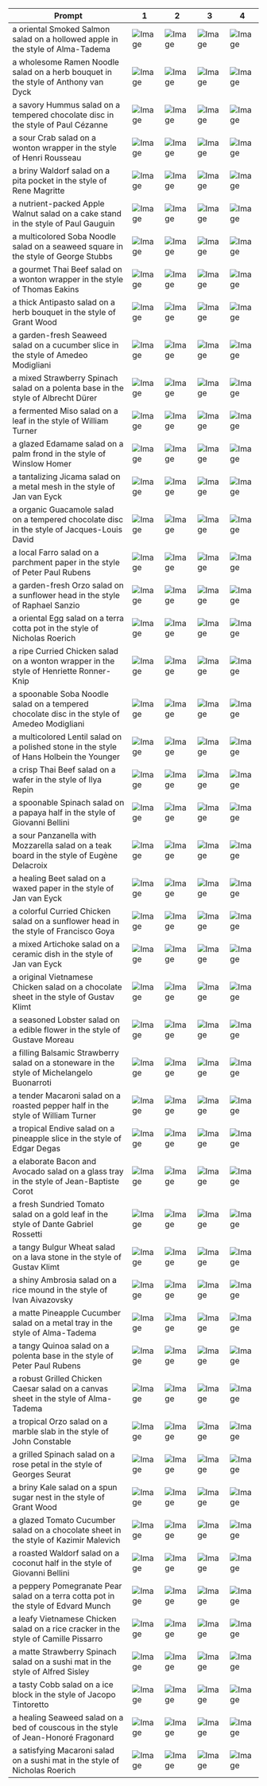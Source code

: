 | Prompt | 1 | 2 | 3 | 4 |
|-|-|-|-|-|
| a oriental Smoked Salmon salad on a hollowed apple in the style of Alma-Tadema | ![Image](https://salad-benchmark-public-assets.s3.us-east-2.amazonaws.com/sdxl/77198d23-fb3e-4134-adb2-ac51b730cd4e-0.jpg) | ![Image](https://salad-benchmark-public-assets.s3.us-east-2.amazonaws.com/sdxl/77198d23-fb3e-4134-adb2-ac51b730cd4e-1.jpg) | ![Image](https://salad-benchmark-public-assets.s3.us-east-2.amazonaws.com/sdxl/77198d23-fb3e-4134-adb2-ac51b730cd4e-2.jpg) | ![Image](https://salad-benchmark-public-assets.s3.us-east-2.amazonaws.com/sdxl/77198d23-fb3e-4134-adb2-ac51b730cd4e-3.jpg) |
| a wholesome Ramen Noodle salad on a herb bouquet in the style of Anthony van Dyck | ![Image](https://salad-benchmark-public-assets.s3.us-east-2.amazonaws.com/sdxl/399b5ec2-b2a4-46e3-82f5-9fce61b25bd9-0.jpg) | ![Image](https://salad-benchmark-public-assets.s3.us-east-2.amazonaws.com/sdxl/399b5ec2-b2a4-46e3-82f5-9fce61b25bd9-1.jpg) | ![Image](https://salad-benchmark-public-assets.s3.us-east-2.amazonaws.com/sdxl/399b5ec2-b2a4-46e3-82f5-9fce61b25bd9-2.jpg) | ![Image](https://salad-benchmark-public-assets.s3.us-east-2.amazonaws.com/sdxl/399b5ec2-b2a4-46e3-82f5-9fce61b25bd9-3.jpg) |
| a savory Hummus salad on a tempered chocolate disc in the style of Paul Cézanne | ![Image](https://salad-benchmark-public-assets.s3.us-east-2.amazonaws.com/sdxl/5184ab77-d100-4cae-afa7-741b39a7524c-0.jpg) | ![Image](https://salad-benchmark-public-assets.s3.us-east-2.amazonaws.com/sdxl/5184ab77-d100-4cae-afa7-741b39a7524c-1.jpg) | ![Image](https://salad-benchmark-public-assets.s3.us-east-2.amazonaws.com/sdxl/5184ab77-d100-4cae-afa7-741b39a7524c-2.jpg) | ![Image](https://salad-benchmark-public-assets.s3.us-east-2.amazonaws.com/sdxl/5184ab77-d100-4cae-afa7-741b39a7524c-3.jpg) |
| a sour Crab salad on a wonton wrapper in the style of Henri Rousseau | ![Image](https://salad-benchmark-public-assets.s3.us-east-2.amazonaws.com/sdxl/f623f642-608a-46bc-9d25-3d93afed38c6-0.jpg) | ![Image](https://salad-benchmark-public-assets.s3.us-east-2.amazonaws.com/sdxl/f623f642-608a-46bc-9d25-3d93afed38c6-1.jpg) | ![Image](https://salad-benchmark-public-assets.s3.us-east-2.amazonaws.com/sdxl/f623f642-608a-46bc-9d25-3d93afed38c6-2.jpg) | ![Image](https://salad-benchmark-public-assets.s3.us-east-2.amazonaws.com/sdxl/f623f642-608a-46bc-9d25-3d93afed38c6-3.jpg) |
| a briny Waldorf salad on a pita pocket in the style of Rene Magritte | ![Image](https://salad-benchmark-public-assets.s3.us-east-2.amazonaws.com/sdxl/be46dce0-cb76-4ce3-804a-a4784819711d-0.jpg) | ![Image](https://salad-benchmark-public-assets.s3.us-east-2.amazonaws.com/sdxl/be46dce0-cb76-4ce3-804a-a4784819711d-1.jpg) | ![Image](https://salad-benchmark-public-assets.s3.us-east-2.amazonaws.com/sdxl/be46dce0-cb76-4ce3-804a-a4784819711d-2.jpg) | ![Image](https://salad-benchmark-public-assets.s3.us-east-2.amazonaws.com/sdxl/be46dce0-cb76-4ce3-804a-a4784819711d-3.jpg) |
| a nutrient-packed Apple Walnut salad on a cake stand in the style of Paul Gauguin | ![Image](https://salad-benchmark-public-assets.s3.us-east-2.amazonaws.com/sdxl/eb2b28a9-8398-4512-820a-344d4d1cd680-0.jpg) | ![Image](https://salad-benchmark-public-assets.s3.us-east-2.amazonaws.com/sdxl/eb2b28a9-8398-4512-820a-344d4d1cd680-1.jpg) | ![Image](https://salad-benchmark-public-assets.s3.us-east-2.amazonaws.com/sdxl/eb2b28a9-8398-4512-820a-344d4d1cd680-2.jpg) | ![Image](https://salad-benchmark-public-assets.s3.us-east-2.amazonaws.com/sdxl/eb2b28a9-8398-4512-820a-344d4d1cd680-3.jpg) |
| a multicolored Soba Noodle salad on a seaweed square in the style of George Stubbs | ![Image](https://salad-benchmark-public-assets.s3.us-east-2.amazonaws.com/sdxl/b11ee486-4f1b-4856-bfcd-99243f8b5cb0-0.jpg) | ![Image](https://salad-benchmark-public-assets.s3.us-east-2.amazonaws.com/sdxl/b11ee486-4f1b-4856-bfcd-99243f8b5cb0-1.jpg) | ![Image](https://salad-benchmark-public-assets.s3.us-east-2.amazonaws.com/sdxl/b11ee486-4f1b-4856-bfcd-99243f8b5cb0-2.jpg) | ![Image](https://salad-benchmark-public-assets.s3.us-east-2.amazonaws.com/sdxl/b11ee486-4f1b-4856-bfcd-99243f8b5cb0-3.jpg) |
| a gourmet Thai Beef salad on a wonton wrapper in the style of Thomas Eakins | ![Image](https://salad-benchmark-public-assets.s3.us-east-2.amazonaws.com/sdxl/846c23c5-0d8b-42a6-b8c0-4a62db713e2d-0.jpg) | ![Image](https://salad-benchmark-public-assets.s3.us-east-2.amazonaws.com/sdxl/846c23c5-0d8b-42a6-b8c0-4a62db713e2d-1.jpg) | ![Image](https://salad-benchmark-public-assets.s3.us-east-2.amazonaws.com/sdxl/846c23c5-0d8b-42a6-b8c0-4a62db713e2d-2.jpg) | ![Image](https://salad-benchmark-public-assets.s3.us-east-2.amazonaws.com/sdxl/846c23c5-0d8b-42a6-b8c0-4a62db713e2d-3.jpg) |
| a thick Antipasto salad on a herb bouquet in the style of Grant Wood | ![Image](https://salad-benchmark-public-assets.s3.us-east-2.amazonaws.com/sdxl/affbe67c-8376-428e-a8fd-39de9a89492b-0.jpg) | ![Image](https://salad-benchmark-public-assets.s3.us-east-2.amazonaws.com/sdxl/affbe67c-8376-428e-a8fd-39de9a89492b-1.jpg) | ![Image](https://salad-benchmark-public-assets.s3.us-east-2.amazonaws.com/sdxl/affbe67c-8376-428e-a8fd-39de9a89492b-2.jpg) | ![Image](https://salad-benchmark-public-assets.s3.us-east-2.amazonaws.com/sdxl/affbe67c-8376-428e-a8fd-39de9a89492b-3.jpg) |
| a garden-fresh Seaweed salad on a cucumber slice in the style of Amedeo Modigliani | ![Image](https://salad-benchmark-public-assets.s3.us-east-2.amazonaws.com/sdxl/93032187-afcd-4e27-b430-83bd674ef835-0.jpg) | ![Image](https://salad-benchmark-public-assets.s3.us-east-2.amazonaws.com/sdxl/93032187-afcd-4e27-b430-83bd674ef835-1.jpg) | ![Image](https://salad-benchmark-public-assets.s3.us-east-2.amazonaws.com/sdxl/93032187-afcd-4e27-b430-83bd674ef835-2.jpg) | ![Image](https://salad-benchmark-public-assets.s3.us-east-2.amazonaws.com/sdxl/93032187-afcd-4e27-b430-83bd674ef835-3.jpg) |
| a mixed Strawberry Spinach salad on a polenta base in the style of Albrecht Dürer | ![Image](https://salad-benchmark-public-assets.s3.us-east-2.amazonaws.com/sdxl/22304b2e-5f86-4f9a-ac6d-930ffa182bc1-0.jpg) | ![Image](https://salad-benchmark-public-assets.s3.us-east-2.amazonaws.com/sdxl/22304b2e-5f86-4f9a-ac6d-930ffa182bc1-1.jpg) | ![Image](https://salad-benchmark-public-assets.s3.us-east-2.amazonaws.com/sdxl/22304b2e-5f86-4f9a-ac6d-930ffa182bc1-2.jpg) | ![Image](https://salad-benchmark-public-assets.s3.us-east-2.amazonaws.com/sdxl/22304b2e-5f86-4f9a-ac6d-930ffa182bc1-3.jpg) |
| a fermented Miso salad on a leaf in the style of William Turner | ![Image](https://salad-benchmark-public-assets.s3.us-east-2.amazonaws.com/sdxl/5cb22c37-6521-4340-bee7-22849f449a58-0.jpg) | ![Image](https://salad-benchmark-public-assets.s3.us-east-2.amazonaws.com/sdxl/5cb22c37-6521-4340-bee7-22849f449a58-1.jpg) | ![Image](https://salad-benchmark-public-assets.s3.us-east-2.amazonaws.com/sdxl/5cb22c37-6521-4340-bee7-22849f449a58-2.jpg) | ![Image](https://salad-benchmark-public-assets.s3.us-east-2.amazonaws.com/sdxl/5cb22c37-6521-4340-bee7-22849f449a58-3.jpg) |
| a glazed Edamame salad on a palm frond in the style of Winslow Homer | ![Image](https://salad-benchmark-public-assets.s3.us-east-2.amazonaws.com/sdxl/635c70e8-8d0f-439c-8979-342354cd04c2-0.jpg) | ![Image](https://salad-benchmark-public-assets.s3.us-east-2.amazonaws.com/sdxl/635c70e8-8d0f-439c-8979-342354cd04c2-1.jpg) | ![Image](https://salad-benchmark-public-assets.s3.us-east-2.amazonaws.com/sdxl/635c70e8-8d0f-439c-8979-342354cd04c2-2.jpg) | ![Image](https://salad-benchmark-public-assets.s3.us-east-2.amazonaws.com/sdxl/635c70e8-8d0f-439c-8979-342354cd04c2-3.jpg) |
| a tantalizing Jicama salad on a metal mesh in the style of Jan van Eyck | ![Image](https://salad-benchmark-public-assets.s3.us-east-2.amazonaws.com/sdxl/9d204c60-68ce-499f-b9e5-20bb78ecf2d2-0.jpg) | ![Image](https://salad-benchmark-public-assets.s3.us-east-2.amazonaws.com/sdxl/9d204c60-68ce-499f-b9e5-20bb78ecf2d2-1.jpg) | ![Image](https://salad-benchmark-public-assets.s3.us-east-2.amazonaws.com/sdxl/9d204c60-68ce-499f-b9e5-20bb78ecf2d2-2.jpg) | ![Image](https://salad-benchmark-public-assets.s3.us-east-2.amazonaws.com/sdxl/9d204c60-68ce-499f-b9e5-20bb78ecf2d2-3.jpg) |
| a organic Guacamole salad on a tempered chocolate disc in the style of Jacques-Louis David | ![Image](https://salad-benchmark-public-assets.s3.us-east-2.amazonaws.com/sdxl/d22b3a8f-78fa-4868-97f1-391d828c96f4-0.jpg) | ![Image](https://salad-benchmark-public-assets.s3.us-east-2.amazonaws.com/sdxl/d22b3a8f-78fa-4868-97f1-391d828c96f4-1.jpg) | ![Image](https://salad-benchmark-public-assets.s3.us-east-2.amazonaws.com/sdxl/d22b3a8f-78fa-4868-97f1-391d828c96f4-2.jpg) | ![Image](https://salad-benchmark-public-assets.s3.us-east-2.amazonaws.com/sdxl/d22b3a8f-78fa-4868-97f1-391d828c96f4-3.jpg) |
| a local Farro salad on a parchment paper in the style of Peter Paul Rubens | ![Image](https://salad-benchmark-public-assets.s3.us-east-2.amazonaws.com/sdxl/be61de2e-5bc9-4fdb-9b07-83b5bb7ba726-0.jpg) | ![Image](https://salad-benchmark-public-assets.s3.us-east-2.amazonaws.com/sdxl/be61de2e-5bc9-4fdb-9b07-83b5bb7ba726-1.jpg) | ![Image](https://salad-benchmark-public-assets.s3.us-east-2.amazonaws.com/sdxl/be61de2e-5bc9-4fdb-9b07-83b5bb7ba726-2.jpg) | ![Image](https://salad-benchmark-public-assets.s3.us-east-2.amazonaws.com/sdxl/be61de2e-5bc9-4fdb-9b07-83b5bb7ba726-3.jpg) |
| a garden-fresh Orzo salad on a sunflower head in the style of Raphael Sanzio | ![Image](https://salad-benchmark-public-assets.s3.us-east-2.amazonaws.com/sdxl/b8d421ea-45ac-46cc-a109-de61649a74db-0.jpg) | ![Image](https://salad-benchmark-public-assets.s3.us-east-2.amazonaws.com/sdxl/b8d421ea-45ac-46cc-a109-de61649a74db-1.jpg) | ![Image](https://salad-benchmark-public-assets.s3.us-east-2.amazonaws.com/sdxl/b8d421ea-45ac-46cc-a109-de61649a74db-2.jpg) | ![Image](https://salad-benchmark-public-assets.s3.us-east-2.amazonaws.com/sdxl/b8d421ea-45ac-46cc-a109-de61649a74db-3.jpg) |
| a oriental Egg salad on a terra cotta pot in the style of Nicholas Roerich | ![Image](https://salad-benchmark-public-assets.s3.us-east-2.amazonaws.com/sdxl/5c7c1d9f-4b4f-4c23-9e1f-55c030a93c79-0.jpg) | ![Image](https://salad-benchmark-public-assets.s3.us-east-2.amazonaws.com/sdxl/5c7c1d9f-4b4f-4c23-9e1f-55c030a93c79-1.jpg) | ![Image](https://salad-benchmark-public-assets.s3.us-east-2.amazonaws.com/sdxl/5c7c1d9f-4b4f-4c23-9e1f-55c030a93c79-2.jpg) | ![Image](https://salad-benchmark-public-assets.s3.us-east-2.amazonaws.com/sdxl/5c7c1d9f-4b4f-4c23-9e1f-55c030a93c79-3.jpg) |
| a ripe Curried Chicken salad on a wonton wrapper in the style of Henriette Ronner-Knip | ![Image](https://salad-benchmark-public-assets.s3.us-east-2.amazonaws.com/sdxl/7174f3cc-454d-416b-b444-81808fa55f3b-0.jpg) | ![Image](https://salad-benchmark-public-assets.s3.us-east-2.amazonaws.com/sdxl/7174f3cc-454d-416b-b444-81808fa55f3b-1.jpg) | ![Image](https://salad-benchmark-public-assets.s3.us-east-2.amazonaws.com/sdxl/7174f3cc-454d-416b-b444-81808fa55f3b-2.jpg) | ![Image](https://salad-benchmark-public-assets.s3.us-east-2.amazonaws.com/sdxl/7174f3cc-454d-416b-b444-81808fa55f3b-3.jpg) |
| a spoonable Soba Noodle salad on a tempered chocolate disc in the style of Amedeo Modigliani | ![Image](https://salad-benchmark-public-assets.s3.us-east-2.amazonaws.com/sdxl/976bbaeb-e676-451c-b2b3-2aa18f35a753-0.jpg) | ![Image](https://salad-benchmark-public-assets.s3.us-east-2.amazonaws.com/sdxl/976bbaeb-e676-451c-b2b3-2aa18f35a753-1.jpg) | ![Image](https://salad-benchmark-public-assets.s3.us-east-2.amazonaws.com/sdxl/976bbaeb-e676-451c-b2b3-2aa18f35a753-2.jpg) | ![Image](https://salad-benchmark-public-assets.s3.us-east-2.amazonaws.com/sdxl/976bbaeb-e676-451c-b2b3-2aa18f35a753-3.jpg) |
| a multicolored Lentil salad on a polished stone in the style of Hans Holbein the Younger | ![Image](https://salad-benchmark-public-assets.s3.us-east-2.amazonaws.com/sdxl/b4164b68-86ae-4e2f-a8ca-eeededa5cb19-0.jpg) | ![Image](https://salad-benchmark-public-assets.s3.us-east-2.amazonaws.com/sdxl/b4164b68-86ae-4e2f-a8ca-eeededa5cb19-1.jpg) | ![Image](https://salad-benchmark-public-assets.s3.us-east-2.amazonaws.com/sdxl/b4164b68-86ae-4e2f-a8ca-eeededa5cb19-2.jpg) | ![Image](https://salad-benchmark-public-assets.s3.us-east-2.amazonaws.com/sdxl/b4164b68-86ae-4e2f-a8ca-eeededa5cb19-3.jpg) |
| a crisp Thai Beef salad on a wafer in the style of Ilya Repin | ![Image](https://salad-benchmark-public-assets.s3.us-east-2.amazonaws.com/sdxl/a2d1a0c4-c806-4966-a6b5-f49347d3e27e-0.jpg) | ![Image](https://salad-benchmark-public-assets.s3.us-east-2.amazonaws.com/sdxl/a2d1a0c4-c806-4966-a6b5-f49347d3e27e-1.jpg) | ![Image](https://salad-benchmark-public-assets.s3.us-east-2.amazonaws.com/sdxl/a2d1a0c4-c806-4966-a6b5-f49347d3e27e-2.jpg) | ![Image](https://salad-benchmark-public-assets.s3.us-east-2.amazonaws.com/sdxl/a2d1a0c4-c806-4966-a6b5-f49347d3e27e-3.jpg) |
| a spoonable Spinach salad on a papaya half in the style of Giovanni Bellini | ![Image](https://salad-benchmark-public-assets.s3.us-east-2.amazonaws.com/sdxl/279e2b96-827b-494c-a502-71792a08cbc2-0.jpg) | ![Image](https://salad-benchmark-public-assets.s3.us-east-2.amazonaws.com/sdxl/279e2b96-827b-494c-a502-71792a08cbc2-1.jpg) | ![Image](https://salad-benchmark-public-assets.s3.us-east-2.amazonaws.com/sdxl/279e2b96-827b-494c-a502-71792a08cbc2-2.jpg) | ![Image](https://salad-benchmark-public-assets.s3.us-east-2.amazonaws.com/sdxl/279e2b96-827b-494c-a502-71792a08cbc2-3.jpg) |
| a sour Panzanella with Mozzarella salad on a teak board in the style of Eugène Delacroix | ![Image](https://salad-benchmark-public-assets.s3.us-east-2.amazonaws.com/sdxl/16840d71-80b5-48cf-9c01-aad3fa9ccfa1-0.jpg) | ![Image](https://salad-benchmark-public-assets.s3.us-east-2.amazonaws.com/sdxl/16840d71-80b5-48cf-9c01-aad3fa9ccfa1-1.jpg) | ![Image](https://salad-benchmark-public-assets.s3.us-east-2.amazonaws.com/sdxl/16840d71-80b5-48cf-9c01-aad3fa9ccfa1-2.jpg) | ![Image](https://salad-benchmark-public-assets.s3.us-east-2.amazonaws.com/sdxl/16840d71-80b5-48cf-9c01-aad3fa9ccfa1-3.jpg) |
| a healing Beet salad on a waxed paper in the style of Jan van Eyck | ![Image](https://salad-benchmark-public-assets.s3.us-east-2.amazonaws.com/sdxl/c4fa995c-8112-4114-b7ed-eb4ba7bbbed9-0.jpg) | ![Image](https://salad-benchmark-public-assets.s3.us-east-2.amazonaws.com/sdxl/c4fa995c-8112-4114-b7ed-eb4ba7bbbed9-1.jpg) | ![Image](https://salad-benchmark-public-assets.s3.us-east-2.amazonaws.com/sdxl/c4fa995c-8112-4114-b7ed-eb4ba7bbbed9-2.jpg) | ![Image](https://salad-benchmark-public-assets.s3.us-east-2.amazonaws.com/sdxl/c4fa995c-8112-4114-b7ed-eb4ba7bbbed9-3.jpg) |
| a colorful Curried Chicken salad on a sunflower head in the style of Francisco Goya | ![Image](https://salad-benchmark-public-assets.s3.us-east-2.amazonaws.com/sdxl/10b988a6-d9ca-4e61-9767-0c407f3a7868-0.jpg) | ![Image](https://salad-benchmark-public-assets.s3.us-east-2.amazonaws.com/sdxl/10b988a6-d9ca-4e61-9767-0c407f3a7868-1.jpg) | ![Image](https://salad-benchmark-public-assets.s3.us-east-2.amazonaws.com/sdxl/10b988a6-d9ca-4e61-9767-0c407f3a7868-2.jpg) | ![Image](https://salad-benchmark-public-assets.s3.us-east-2.amazonaws.com/sdxl/10b988a6-d9ca-4e61-9767-0c407f3a7868-3.jpg) |
| a mixed Artichoke salad on a ceramic dish in the style of Jan van Eyck | ![Image](https://salad-benchmark-public-assets.s3.us-east-2.amazonaws.com/sdxl/20333fc7-f97f-4c6a-be43-ea3a75f8d48b-0.jpg) | ![Image](https://salad-benchmark-public-assets.s3.us-east-2.amazonaws.com/sdxl/20333fc7-f97f-4c6a-be43-ea3a75f8d48b-1.jpg) | ![Image](https://salad-benchmark-public-assets.s3.us-east-2.amazonaws.com/sdxl/20333fc7-f97f-4c6a-be43-ea3a75f8d48b-2.jpg) | ![Image](https://salad-benchmark-public-assets.s3.us-east-2.amazonaws.com/sdxl/20333fc7-f97f-4c6a-be43-ea3a75f8d48b-3.jpg) |
| a original Vietnamese Chicken salad on a chocolate sheet in the style of Gustav Klimt | ![Image](https://salad-benchmark-public-assets.s3.us-east-2.amazonaws.com/sdxl/51645240-b45e-4369-b275-6fbe8ca032bf-0.jpg) | ![Image](https://salad-benchmark-public-assets.s3.us-east-2.amazonaws.com/sdxl/51645240-b45e-4369-b275-6fbe8ca032bf-1.jpg) | ![Image](https://salad-benchmark-public-assets.s3.us-east-2.amazonaws.com/sdxl/51645240-b45e-4369-b275-6fbe8ca032bf-2.jpg) | ![Image](https://salad-benchmark-public-assets.s3.us-east-2.amazonaws.com/sdxl/51645240-b45e-4369-b275-6fbe8ca032bf-3.jpg) |
| a seasoned Lobster salad on a edible flower in the style of Gustave Moreau | ![Image](https://salad-benchmark-public-assets.s3.us-east-2.amazonaws.com/sdxl/431a633e-f7e7-445c-91aa-615e80be7986-0.jpg) | ![Image](https://salad-benchmark-public-assets.s3.us-east-2.amazonaws.com/sdxl/431a633e-f7e7-445c-91aa-615e80be7986-1.jpg) | ![Image](https://salad-benchmark-public-assets.s3.us-east-2.amazonaws.com/sdxl/431a633e-f7e7-445c-91aa-615e80be7986-2.jpg) | ![Image](https://salad-benchmark-public-assets.s3.us-east-2.amazonaws.com/sdxl/431a633e-f7e7-445c-91aa-615e80be7986-3.jpg) |
| a filling Balsamic Strawberry salad on a stoneware in the style of Michelangelo Buonarroti | ![Image](https://salad-benchmark-public-assets.s3.us-east-2.amazonaws.com/sdxl/7996404b-e72d-4cfd-ae4a-bd0685a89910-0.jpg) | ![Image](https://salad-benchmark-public-assets.s3.us-east-2.amazonaws.com/sdxl/7996404b-e72d-4cfd-ae4a-bd0685a89910-1.jpg) | ![Image](https://salad-benchmark-public-assets.s3.us-east-2.amazonaws.com/sdxl/7996404b-e72d-4cfd-ae4a-bd0685a89910-2.jpg) | ![Image](https://salad-benchmark-public-assets.s3.us-east-2.amazonaws.com/sdxl/7996404b-e72d-4cfd-ae4a-bd0685a89910-3.jpg) |
| a tender Macaroni salad on a roasted pepper half in the style of William Turner | ![Image](https://salad-benchmark-public-assets.s3.us-east-2.amazonaws.com/sdxl/19534742-d6d0-44ed-8b91-1cbdd6b18e18-0.jpg) | ![Image](https://salad-benchmark-public-assets.s3.us-east-2.amazonaws.com/sdxl/19534742-d6d0-44ed-8b91-1cbdd6b18e18-1.jpg) | ![Image](https://salad-benchmark-public-assets.s3.us-east-2.amazonaws.com/sdxl/19534742-d6d0-44ed-8b91-1cbdd6b18e18-2.jpg) | ![Image](https://salad-benchmark-public-assets.s3.us-east-2.amazonaws.com/sdxl/19534742-d6d0-44ed-8b91-1cbdd6b18e18-3.jpg) |
| a tropical Endive salad on a pineapple slice in the style of Edgar Degas | ![Image](https://salad-benchmark-public-assets.s3.us-east-2.amazonaws.com/sdxl/628fc232-c1e0-42f5-8de0-f7859eb1802b-0.jpg) | ![Image](https://salad-benchmark-public-assets.s3.us-east-2.amazonaws.com/sdxl/628fc232-c1e0-42f5-8de0-f7859eb1802b-1.jpg) | ![Image](https://salad-benchmark-public-assets.s3.us-east-2.amazonaws.com/sdxl/628fc232-c1e0-42f5-8de0-f7859eb1802b-2.jpg) | ![Image](https://salad-benchmark-public-assets.s3.us-east-2.amazonaws.com/sdxl/628fc232-c1e0-42f5-8de0-f7859eb1802b-3.jpg) |
| a elaborate Bacon and Avocado salad on a glass tray in the style of Jean-Baptiste Corot | ![Image](https://salad-benchmark-public-assets.s3.us-east-2.amazonaws.com/sdxl/7d9786ea-db0a-44f9-94a5-de9b9b748362-0.jpg) | ![Image](https://salad-benchmark-public-assets.s3.us-east-2.amazonaws.com/sdxl/7d9786ea-db0a-44f9-94a5-de9b9b748362-1.jpg) | ![Image](https://salad-benchmark-public-assets.s3.us-east-2.amazonaws.com/sdxl/7d9786ea-db0a-44f9-94a5-de9b9b748362-2.jpg) | ![Image](https://salad-benchmark-public-assets.s3.us-east-2.amazonaws.com/sdxl/7d9786ea-db0a-44f9-94a5-de9b9b748362-3.jpg) |
| a fresh Sundried Tomato salad on a gold leaf in the style of Dante Gabriel Rossetti | ![Image](https://salad-benchmark-public-assets.s3.us-east-2.amazonaws.com/sdxl/2a187e86-7bc8-4ad7-adda-fcd6bdd2493c-0.jpg) | ![Image](https://salad-benchmark-public-assets.s3.us-east-2.amazonaws.com/sdxl/2a187e86-7bc8-4ad7-adda-fcd6bdd2493c-1.jpg) | ![Image](https://salad-benchmark-public-assets.s3.us-east-2.amazonaws.com/sdxl/2a187e86-7bc8-4ad7-adda-fcd6bdd2493c-2.jpg) | ![Image](https://salad-benchmark-public-assets.s3.us-east-2.amazonaws.com/sdxl/2a187e86-7bc8-4ad7-adda-fcd6bdd2493c-3.jpg) |
| a tangy Bulgur Wheat salad on a lava stone in the style of Gustav Klimt | ![Image](https://salad-benchmark-public-assets.s3.us-east-2.amazonaws.com/sdxl/4ebc5d1c-9435-4e10-b68c-196289da2e46-0.jpg) | ![Image](https://salad-benchmark-public-assets.s3.us-east-2.amazonaws.com/sdxl/4ebc5d1c-9435-4e10-b68c-196289da2e46-1.jpg) | ![Image](https://salad-benchmark-public-assets.s3.us-east-2.amazonaws.com/sdxl/4ebc5d1c-9435-4e10-b68c-196289da2e46-2.jpg) | ![Image](https://salad-benchmark-public-assets.s3.us-east-2.amazonaws.com/sdxl/4ebc5d1c-9435-4e10-b68c-196289da2e46-3.jpg) |
| a shiny Ambrosia salad on a rice mound in the style of Ivan Aivazovsky | ![Image](https://salad-benchmark-public-assets.s3.us-east-2.amazonaws.com/sdxl/0512944c-ae4a-4a2c-a370-3d4d38225e7f-0.jpg) | ![Image](https://salad-benchmark-public-assets.s3.us-east-2.amazonaws.com/sdxl/0512944c-ae4a-4a2c-a370-3d4d38225e7f-1.jpg) | ![Image](https://salad-benchmark-public-assets.s3.us-east-2.amazonaws.com/sdxl/0512944c-ae4a-4a2c-a370-3d4d38225e7f-2.jpg) | ![Image](https://salad-benchmark-public-assets.s3.us-east-2.amazonaws.com/sdxl/0512944c-ae4a-4a2c-a370-3d4d38225e7f-3.jpg) |
| a matte Pineapple Cucumber salad on a metal tray in the style of Alma-Tadema | ![Image](https://salad-benchmark-public-assets.s3.us-east-2.amazonaws.com/sdxl/43d0072f-7c41-4548-968d-f3c985aef76b-0.jpg) | ![Image](https://salad-benchmark-public-assets.s3.us-east-2.amazonaws.com/sdxl/43d0072f-7c41-4548-968d-f3c985aef76b-1.jpg) | ![Image](https://salad-benchmark-public-assets.s3.us-east-2.amazonaws.com/sdxl/43d0072f-7c41-4548-968d-f3c985aef76b-2.jpg) | ![Image](https://salad-benchmark-public-assets.s3.us-east-2.amazonaws.com/sdxl/43d0072f-7c41-4548-968d-f3c985aef76b-3.jpg) |
| a tangy Quinoa salad on a polenta base in the style of Peter Paul Rubens | ![Image](https://salad-benchmark-public-assets.s3.us-east-2.amazonaws.com/sdxl/4bb29d81-0d1d-4677-ba5e-52cc78300469-0.jpg) | ![Image](https://salad-benchmark-public-assets.s3.us-east-2.amazonaws.com/sdxl/4bb29d81-0d1d-4677-ba5e-52cc78300469-1.jpg) | ![Image](https://salad-benchmark-public-assets.s3.us-east-2.amazonaws.com/sdxl/4bb29d81-0d1d-4677-ba5e-52cc78300469-2.jpg) | ![Image](https://salad-benchmark-public-assets.s3.us-east-2.amazonaws.com/sdxl/4bb29d81-0d1d-4677-ba5e-52cc78300469-3.jpg) |
| a robust Grilled Chicken Caesar salad on a canvas sheet in the style of Alma-Tadema | ![Image](https://salad-benchmark-public-assets.s3.us-east-2.amazonaws.com/sdxl/c8bdb135-dbe2-4924-8213-e35b14ce860a-0.jpg) | ![Image](https://salad-benchmark-public-assets.s3.us-east-2.amazonaws.com/sdxl/c8bdb135-dbe2-4924-8213-e35b14ce860a-1.jpg) | ![Image](https://salad-benchmark-public-assets.s3.us-east-2.amazonaws.com/sdxl/c8bdb135-dbe2-4924-8213-e35b14ce860a-2.jpg) | ![Image](https://salad-benchmark-public-assets.s3.us-east-2.amazonaws.com/sdxl/c8bdb135-dbe2-4924-8213-e35b14ce860a-3.jpg) |
| a tropical Orzo salad on a marble slab in the style of John Constable | ![Image](https://salad-benchmark-public-assets.s3.us-east-2.amazonaws.com/sdxl/abd4ea02-cb92-4d90-be31-9bb41d4c5871-0.jpg) | ![Image](https://salad-benchmark-public-assets.s3.us-east-2.amazonaws.com/sdxl/abd4ea02-cb92-4d90-be31-9bb41d4c5871-1.jpg) | ![Image](https://salad-benchmark-public-assets.s3.us-east-2.amazonaws.com/sdxl/abd4ea02-cb92-4d90-be31-9bb41d4c5871-2.jpg) | ![Image](https://salad-benchmark-public-assets.s3.us-east-2.amazonaws.com/sdxl/abd4ea02-cb92-4d90-be31-9bb41d4c5871-3.jpg) |
| a grilled Spinach salad on a rose petal in the style of Georges Seurat | ![Image](https://salad-benchmark-public-assets.s3.us-east-2.amazonaws.com/sdxl/bfd5a5a9-636f-4c66-b8f0-0388ca6f7506-0.jpg) | ![Image](https://salad-benchmark-public-assets.s3.us-east-2.amazonaws.com/sdxl/bfd5a5a9-636f-4c66-b8f0-0388ca6f7506-1.jpg) | ![Image](https://salad-benchmark-public-assets.s3.us-east-2.amazonaws.com/sdxl/bfd5a5a9-636f-4c66-b8f0-0388ca6f7506-2.jpg) | ![Image](https://salad-benchmark-public-assets.s3.us-east-2.amazonaws.com/sdxl/bfd5a5a9-636f-4c66-b8f0-0388ca6f7506-3.jpg) |
| a briny Kale salad on a spun sugar nest in the style of Grant Wood | ![Image](https://salad-benchmark-public-assets.s3.us-east-2.amazonaws.com/sdxl/3323e339-b321-4c7a-9172-b253cd6a8380-0.jpg) | ![Image](https://salad-benchmark-public-assets.s3.us-east-2.amazonaws.com/sdxl/3323e339-b321-4c7a-9172-b253cd6a8380-1.jpg) | ![Image](https://salad-benchmark-public-assets.s3.us-east-2.amazonaws.com/sdxl/3323e339-b321-4c7a-9172-b253cd6a8380-2.jpg) | ![Image](https://salad-benchmark-public-assets.s3.us-east-2.amazonaws.com/sdxl/3323e339-b321-4c7a-9172-b253cd6a8380-3.jpg) |
| a glazed Tomato Cucumber salad on a chocolate sheet in the style of Kazimir Malevich | ![Image](https://salad-benchmark-public-assets.s3.us-east-2.amazonaws.com/sdxl/873ca0e1-8cdb-470d-a885-5558e10ad6df-0.jpg) | ![Image](https://salad-benchmark-public-assets.s3.us-east-2.amazonaws.com/sdxl/873ca0e1-8cdb-470d-a885-5558e10ad6df-1.jpg) | ![Image](https://salad-benchmark-public-assets.s3.us-east-2.amazonaws.com/sdxl/873ca0e1-8cdb-470d-a885-5558e10ad6df-2.jpg) | ![Image](https://salad-benchmark-public-assets.s3.us-east-2.amazonaws.com/sdxl/873ca0e1-8cdb-470d-a885-5558e10ad6df-3.jpg) |
| a roasted Waldorf salad on a coconut half in the style of Giovanni Bellini | ![Image](https://salad-benchmark-public-assets.s3.us-east-2.amazonaws.com/sdxl/0b7c7ae5-8764-402b-8ba3-b8b23878f2ec-0.jpg) | ![Image](https://salad-benchmark-public-assets.s3.us-east-2.amazonaws.com/sdxl/0b7c7ae5-8764-402b-8ba3-b8b23878f2ec-1.jpg) | ![Image](https://salad-benchmark-public-assets.s3.us-east-2.amazonaws.com/sdxl/0b7c7ae5-8764-402b-8ba3-b8b23878f2ec-2.jpg) | ![Image](https://salad-benchmark-public-assets.s3.us-east-2.amazonaws.com/sdxl/0b7c7ae5-8764-402b-8ba3-b8b23878f2ec-3.jpg) |
| a peppery Pomegranate Pear salad on a terra cotta pot in the style of Edvard Munch | ![Image](https://salad-benchmark-public-assets.s3.us-east-2.amazonaws.com/sdxl/4dc2adc3-9ee2-480c-a09b-259f62c01d3d-0.jpg) | ![Image](https://salad-benchmark-public-assets.s3.us-east-2.amazonaws.com/sdxl/4dc2adc3-9ee2-480c-a09b-259f62c01d3d-1.jpg) | ![Image](https://salad-benchmark-public-assets.s3.us-east-2.amazonaws.com/sdxl/4dc2adc3-9ee2-480c-a09b-259f62c01d3d-2.jpg) | ![Image](https://salad-benchmark-public-assets.s3.us-east-2.amazonaws.com/sdxl/4dc2adc3-9ee2-480c-a09b-259f62c01d3d-3.jpg) |
| a leafy Vietnamese Chicken salad on a rice cracker in the style of Camille Pissarro | ![Image](https://salad-benchmark-public-assets.s3.us-east-2.amazonaws.com/sdxl/dcb75f03-399c-4edc-afe8-c1b0ec4e5356-0.jpg) | ![Image](https://salad-benchmark-public-assets.s3.us-east-2.amazonaws.com/sdxl/dcb75f03-399c-4edc-afe8-c1b0ec4e5356-1.jpg) | ![Image](https://salad-benchmark-public-assets.s3.us-east-2.amazonaws.com/sdxl/dcb75f03-399c-4edc-afe8-c1b0ec4e5356-2.jpg) | ![Image](https://salad-benchmark-public-assets.s3.us-east-2.amazonaws.com/sdxl/dcb75f03-399c-4edc-afe8-c1b0ec4e5356-3.jpg) |
| a matte Strawberry Spinach salad on a sushi mat in the style of Alfred Sisley | ![Image](https://salad-benchmark-public-assets.s3.us-east-2.amazonaws.com/sdxl/081f66d7-4d47-4a51-b6fe-48a2ff5c0c04-0.jpg) | ![Image](https://salad-benchmark-public-assets.s3.us-east-2.amazonaws.com/sdxl/081f66d7-4d47-4a51-b6fe-48a2ff5c0c04-1.jpg) | ![Image](https://salad-benchmark-public-assets.s3.us-east-2.amazonaws.com/sdxl/081f66d7-4d47-4a51-b6fe-48a2ff5c0c04-2.jpg) | ![Image](https://salad-benchmark-public-assets.s3.us-east-2.amazonaws.com/sdxl/081f66d7-4d47-4a51-b6fe-48a2ff5c0c04-3.jpg) |
| a tasty Cobb salad on a ice block in the style of Jacopo Tintoretto | ![Image](https://salad-benchmark-public-assets.s3.us-east-2.amazonaws.com/sdxl/52e61bec-1977-4843-9b7f-1212f8327bc4-0.jpg) | ![Image](https://salad-benchmark-public-assets.s3.us-east-2.amazonaws.com/sdxl/52e61bec-1977-4843-9b7f-1212f8327bc4-1.jpg) | ![Image](https://salad-benchmark-public-assets.s3.us-east-2.amazonaws.com/sdxl/52e61bec-1977-4843-9b7f-1212f8327bc4-2.jpg) | ![Image](https://salad-benchmark-public-assets.s3.us-east-2.amazonaws.com/sdxl/52e61bec-1977-4843-9b7f-1212f8327bc4-3.jpg) |
| a healing Seaweed salad on a bed of couscous in the style of Jean-Honoré Fragonard | ![Image](https://salad-benchmark-public-assets.s3.us-east-2.amazonaws.com/sdxl/10712af0-a31b-4fe5-b2bc-3505f0e86e51-0.jpg) | ![Image](https://salad-benchmark-public-assets.s3.us-east-2.amazonaws.com/sdxl/10712af0-a31b-4fe5-b2bc-3505f0e86e51-1.jpg) | ![Image](https://salad-benchmark-public-assets.s3.us-east-2.amazonaws.com/sdxl/10712af0-a31b-4fe5-b2bc-3505f0e86e51-2.jpg) | ![Image](https://salad-benchmark-public-assets.s3.us-east-2.amazonaws.com/sdxl/10712af0-a31b-4fe5-b2bc-3505f0e86e51-3.jpg) |
| a satisfying Macaroni salad on a sushi mat in the style of Nicholas Roerich | ![Image](https://salad-benchmark-public-assets.s3.us-east-2.amazonaws.com/sdxl/e8ddd369-abc5-4f2e-b2b6-5a41fbd1a470-0.jpg) | ![Image](https://salad-benchmark-public-assets.s3.us-east-2.amazonaws.com/sdxl/e8ddd369-abc5-4f2e-b2b6-5a41fbd1a470-1.jpg) | ![Image](https://salad-benchmark-public-assets.s3.us-east-2.amazonaws.com/sdxl/e8ddd369-abc5-4f2e-b2b6-5a41fbd1a470-2.jpg) | ![Image](https://salad-benchmark-public-assets.s3.us-east-2.amazonaws.com/sdxl/e8ddd369-abc5-4f2e-b2b6-5a41fbd1a470-3.jpg) |

